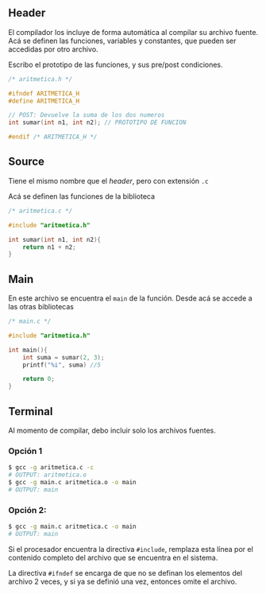 ## Header

El compilador los incluye de forma automática al compilar su archivo fuente. Acá se definen las funciones, variables y constantes, que pueden ser accedidas por otro archivo.

Escribo el prototipo de las funciones, y sus pre/post condiciones.

```c
/* aritmetica.h */

#ifndef ARITMETICA_H
#define ARITMETICA_H

// POST: Devuelve la suma de los dos numeros
int sumar(int n1, int n2); // PROTOTIPO DE FUNCION

#endif /* ARITMETICA_H */
```

## Source

Tiene el mismo nombre que el *header*, pero con extensión `.c`

Acá se definen las funciones de la biblioteca

```c
/* aritmetica.c */

#include "aritmetica.h"

int sumar(int n1, int n2){
	return n1 + n2;
}
```

## Main

En este archivo se encuentra el `main` de la función. Desde acá se accede a las otras bibliotecas

```c
/* main.c */

#include "aritmetica.h"

int main(){
	int suma = sumar(2, 3);
	printf("%i", suma) //5

	return 0;
}
```

## Terminal

Al momento de compilar, debo incluir solo los archivos fuentes.

### Opción 1

```bash
$ gcc -g aritmetica.c -c
# OUTPUT: aritmetica.o
$ gcc -g main.c aritmetica.o -o main
# OUTPUT: main
```

### Opción 2:

```bash
$ gcc -g main.c aritmetica.c -o main
# OUTPUT: main
```

Si el procesador encuentra la directiva `#include`, remplaza esta línea por el contenido completo del archivo que se encuentra en el sistema.

La directiva `#ifndef` se encarga de que no se definan los elementos del archivo 2 veces, y si ya se definió una vez, entonces omite el archivo.
